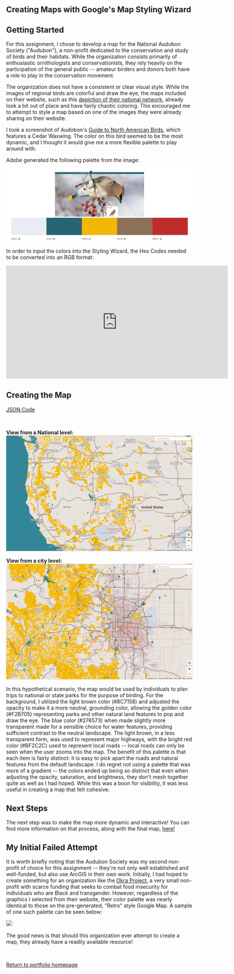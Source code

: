 ## Creating Maps with Google's Map Styling Wizard

## Getting Started

For this assignment, I chose to develop a map for the National Audubon Society ("Audubon"), a non-profit dedicated to the conservation and study of birds and their habitats. While the organization consists primarily of enthusiastic ornithologists and conservationists, they rely heavily on the participation of the general public -- amateur birders and donors both have a role to play in the conservation movement. 

The organization does not have a consistent or clear visual style. While the images of regional birds are colorful and draw the eye, the maps included on their website, such as this [depiction of their national network](https://www.audubon.org/about/audubon-near-you), already look a bit out of place and have fairly chaotic coloring. This encouraged me to attempt to style a map based on one of the images they were already sharing on their website.  

I took a screenshot of Audobon's [Guide to North American Birds](https://www.audubon.org/bird-guide), which features a Cedar Waxwing. The color on this bird seemed to be the most dynamic, and I thought it would give me a more flexible palette to play around with. 

Adobe generated the following palette from the image: 

<img src="https://github.com/nannunz/gis-portfolio/blob/main/waxwing%20palette.png?raw=true"> 

In order to input the colors into the Styling Wizard, the Hex Codes needed to be converted into an RGB format:
<iframe title="Audubon Palette (Hex Code-RGB Conversion)" aria-label="Table" id="datawrapper-chart-m6i9y" src="https://datawrapper.dwcdn.net/m6i9y/1/" scrolling="no" frameborder="0" style="border: none;" width="600" height="306"></iframe>

## Creating the Map 

[JSON Code](https://github.com/nannunz/gis-portfolio/blob/main/AudubonMap_code.json)

<br/>

<b>View from a National level: </b>
<img src="https://github.com/nannunz/gis-portfolio/blob/main/Map%20overview.png?raw=true"><br/>

<b>View from a city level: </b>
<img src="https://github.com/nannunz/gis-portfolio/blob/main/Denver_closeup.png?raw=true"><br/>

In this hypothetical scenario, the map would be used by individuals to plan trips to national or state parks for the purpose of birding. For the background, I utilized the light brown color (#8C7158) and adjusted the opacity to make it a more neutral, grounding color, allowing the golden color (#F2B705) representing parks and other natural land features to pop and draw the eye. The blue color (#276573) when made slightly more transparent made for a sensible choice for water features, providing sufficient contrast to the neutral landscape. The light brown, in a less transparent form, was used to represent major highways, with the bright red color (#BF2C2C) used to represent local roads -- local roads can only be seen when the user zooms into the map. The benefit of this palette is that each item is fairly distinct: it is easy to pick apart the roads and natural features from the default landscape. I do regret not using a palette that was more of a gradient -- the colors ended up being so distinct that even when adjusting the opacity, saturation, and brightness, they don't mesh together quite as well as I had hoped. While this was a boon for visibility, it was less useful in creating a map that felt cohesive. 

## Next Steps 

The next step was to make the map more dynamic and interactive! You can find more information on that process, along with the final map, [here!](https://nannunz.github.io/gis-portfolio/styling_wizard_dynamic_map.html)

## My Initial Failed Attempt 

It is worth briefly noting that the Audubon Society was my second non-profit of choice for this assignment -- they're not only well established and well-funded, but also use ArcGIS in their own work. Initially, I had hoped to create something for an organization like the [Okra Project](https://www.theokraproject.com/), a very small non-profit with scarce funding that seeks to combat food insecurity for individuals who are Black and transgender. However, regardless of the graphics I selected from their website, their color palette was nearly identical to those on the pre-generated, "Retro" style Google Map. A sample of one such palette can be seen below: 

<img src="https://user-images.githubusercontent.com/73854211/159191548-3567d6d6-5148-417e-a556-f0be8b74b6c9.png">

The good news is that should this organization ever attempt to create a map, they already have a readily available resource! 

<br/>

[Return to portfolio homepage](https://nannunz.github.io/gis-portfolio/)
